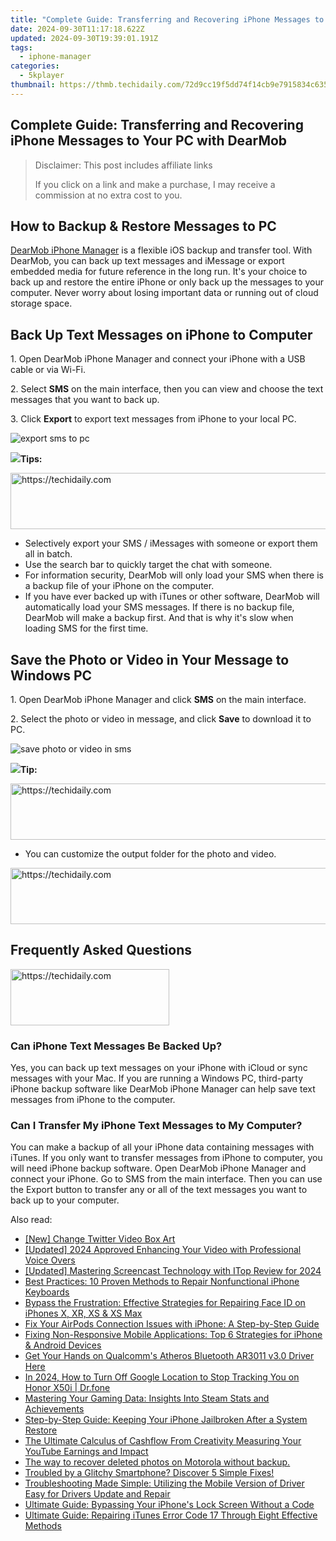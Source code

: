 ```yaml
---
title: "Complete Guide: Transferring and Recovering iPhone Messages to Your PC with DearMob"
date: 2024-09-30T11:17:18.622Z
updated: 2024-09-30T19:39:01.191Z
tags:
  - iphone-manager
categories:
  - 5kplayer
thumbnail: https://thmb.techidaily.com/72d9cc19f5dd74f14cb9e7915834c6357e497aa75eacf7bc70eb07fc8125862a.jpg
---
```


## Complete Guide: Transferring and Recovering iPhone Messages to Your PC with DearMob

>  Disclaimer: This post includes affiliate links
>
>  If you click on a link and make a purchase, I may receive a commission at no extra cost to you.
>

## How to Backup & Restore Messages to PC

[DearMob iPhone Manager](https://tools.techidaily.com/5kplayer/iphone-manager/) is a flexible iOS backup and transfer tool. With DearMob, you can back up text messages and iMessage or export embedded media for future reference in the long run. It's your choice to back up and restore the entire iPhone or only back up the messages to your computer. Never worry about losing important data or running out of cloud storage space.

## Back Up Text Messages on iPhone to Computer

1\. Open DearMob iPhone Manager and connect your iPhone with a USB cable or via Wi-Fi.

2\. Select **SMS** on the main interface, then you can view and choose the text messages that you want to back up.

3\. Click **Export** to export text messages from iPhone to your local PC.

![export sms to pc](https://www.5kplayer.com/user-guide/images/userguide-how/sms-win.jpg) 

![](https://www.5kplayer.com/user-guide/images/userguide-how/tips-icon.png)**Tips:**

<!-- affiliate ads begin -->
<a href="https://sentrypc.7eer.net/c/5597632/398455/3022" target="_top" id="398455">
  <img src="//a.impactradius-go.com/display-ad/3022-398455" border="0" alt="https://techidaily.com" width="728" height="90"/>
</a>
<img height="0" width="0" src="https://sentrypc.7eer.net/i/5597632/398455/3022" style="position:absolute;visibility:hidden;" border="0" />
<!-- affiliate ads end -->

* Selectively export your SMS / iMessages with someone or export them all in batch.
* Use the search bar to quickly target the chat with someone.
* For information security, DearMob will only load your SMS when there is a backup file of your iPhone on the computer.
* If you have ever backed up with iTunes or other software, DearMob will automatically load your SMS messages. If there is no backup file, DearMob will make a backup first. And that is why it's slow when loading SMS for the first time.

## Save the Photo or Video in Your Message to Windows PC

1\. Open DearMob iPhone Manager and click **SMS** on the main interface.

2\. Select the photo or video in message, and click **Save** to download it to PC.

![save photo or video in sms](https://www.5kplayer.com/user-guide/images/userguide-how/sms-win-2.jpg) 

![](https://www.5kplayer.com/user-guide/images/userguide-how/tips-icon.png)**Tip:**

<!-- affiliate ads begin -->
<a href="https://unicoeye.pxf.io/c/5597632/2134241/18498" target="_top" id="2134241">
  <img src="//a.impactradius-go.com/display-ad/18498-2134241" border="0" alt="https://techidaily.com" width="728" height="90"/>
</a>
<img height="0" width="0" src="https://unicoeye.pxf.io/i/5597632/2134241/18498" style="position:absolute;visibility:hidden;" border="0" />
<!-- affiliate ads end -->

* You can customize the output folder for the photo and video.

<!-- affiliate ads begin -->
<a href="https://aligracehair.sjv.io/c/5597632/1975821/19272" target="_top" id="1975821">
  <img src="//a.impactradius-go.com/display-ad/19272-1975821" border="0" alt="https://techidaily.com" width="728" height="90"/>
</a>
<img height="0" width="0" src="https://aligracehair.sjv.io/i/5597632/1975821/19272" style="position:absolute;visibility:hidden;" border="0" />
<!-- affiliate ads end -->

## Frequently Asked Questions

<!-- affiliate ads begin -->
<a href="https://25home.pxf.io/c/5597632/2148641/16836" target="_top" id="2148641">
  <img src="//a.impactradius-go.com/display-ad/16836-2148641" border="0" alt="https://techidaily.com" width="254" height="90"/>
</a>
<img height="0" width="0" src="https://25home.pxf.io/i/5597632/2148641/16836" style="position:absolute;visibility:hidden;" border="0" />
<!-- affiliate ads end -->

### Can iPhone Text Messages Be Backed Up?

Yes, you can back up text messages on your iPhone with iCloud or sync messages with your Mac. If you are running a Windows PC, third-party iPhone backup software like DearMob iPhone Manager can help save text messages from iPhone to the computer.

### Can I Transfer My iPhone Text Messages to My Computer?

You can make a backup of all your iPhone data containing messages with iTunes. If you only want to transfer messages from iPhone to computer, you will need iPhone backup software. Open DearMob iPhone Manager and connect your iPhone. Go to SMS from the main interface. Then you can use the Export button to transfer any or all of the text messages you want to back up to your computer.

<ins class="adsbygoogle"
     style="display:block"
     data-ad-format="autorelaxed"
     data-ad-client="ca-pub-7571918770474297"
     data-ad-slot="1223367746"></ins>

<ins class="adsbygoogle"
     style="display:block"
     data-ad-client="ca-pub-7571918770474297"
     data-ad-slot="8358498916"
     data-ad-format="auto"
     data-full-width-responsive="true"></ins>

<span class="atpl-alsoreadstyle">Also read:</span>
<div><ul>
<li><a href="https://twitter-videos.techidaily.com/new-change-twitter-video-box-art/"><u>[New] Change Twitter Video Box Art</u></a></li>
<li><a href="https://visual-screen-recording.techidaily.com/updated-2024-approved-enhancing-your-video-with-professional-voice-overs/"><u>[Updated] 2024 Approved Enhancing Your Video with Professional Voice Overs</u></a></li>
<li><a href="https://desktop-recording.techidaily.com/updated-mastering-screencast-technology-with-itop-review-for-2024/"><u>[Updated] Mastering Screencast Technology with ITop Review for 2024</u></a></li>
<li><a href="https://os-tips.techidaily.com/best-practices-10-proven-methods-to-repair-nonfunctional-iphone-keyboards/"><u>Best Practices: 10 Proven Methods to Repair Nonfunctional iPhone Keyboards</u></a></li>
<li><a href="https://os-tips.techidaily.com/bypass-the-frustration-effective-strategies-for-repairing-face-id-on-iphones-x-xr-xs-and-xs-max/"><u>Bypass the Frustration: Effective Strategies for Repairing Face ID on iPhones X, XR, XS & XS Max</u></a></li>
<li><a href="https://os-tips.techidaily.com/fix-your-airpods-connection-issues-with-iphone-a-step-by-step-guide/"><u>Fix Your AirPods Connection Issues with iPhone: A Step-by-Step Guide</u></a></li>
<li><a href="https://os-tips.techidaily.com/fixing-non-responsive-mobile-applications-top-6-strategies-for-iphone-and-android-devices/"><u>Fixing Non-Responsive Mobile Applications: Top 6 Strategies for iPhone & Android Devices</u></a></li>
<li><a href="https://hardware-updates.techidaily.com/1722966779533-get-your-hands-on-qualcomms-atheros-bluetooth-ar3011-v30-driver-here/"><u>Get Your Hands on Qualcomm's Atheros Bluetooth AR3011 v3.0 Driver Here</u></a></li>
<li><a href="https://android-location-track.techidaily.com/in-2024-how-to-turn-off-google-location-to-stop-tracking-you-on-honor-x50i-drfone-by-drfone-virtual-android/"><u>In 2024, How to Turn Off Google Location to Stop Tracking You on Honor X50i | Dr.fone</u></a></li>
<li><a href="https://games-able.techidaily.com/mastering-your-gaming-data-insights-into-steam-stats-and-achievements/"><u>Mastering Your Gaming Data: Insights Into Steam Stats and Achievements</u></a></li>
<li><a href="https://os-tips.techidaily.com/step-by-step-guide-keeping-your-iphone-jailbroken-after-a-system-restore/"><u>Step-by-Step Guide: Keeping Your iPhone Jailbroken After a System Restore</u></a></li>
<li><a href="https://youtube-blog.techidaily.com/ltimate-calculus-of-cashflow-from-creativity-measuring-your-youtube-earnings-and-impact/"><u>The Ultimate Calculus of Cashflow From Creativity Measuring Your YouTube Earnings and Impact</u></a></li>
<li><a href="https://techidaily.com/the-way-to-recover-deleted-photos-on-motorola-without-backup-by-fonelab-android-recover-photos/"><u>The way to recover deleted photos on Motorola without backup.</u></a></li>
<li><a href="https://os-tips.techidaily.com/troubled-by-a-glitchy-smartphone-discover-5-simple-fixes/"><u>Troubled by a Glitchy Smartphone? Discover 5 Simple Fixes!</u></a></li>
<li><a href="https://win-solutions.techidaily.com/troubleshooting-made-simple-utilizing-the-mobile-version-of-driver-easy-for-drivers-update-and-repair/"><u>Troubleshooting Made Simple: Utilizing the Mobile Version of Driver Easy for Drivers Update and Repair</u></a></li>
<li><a href="https://os-tips.techidaily.com/ultimate-guide-bypassing-your-iphones-lock-screen-without-a-code/"><u>Ultimate Guide: Bypassing Your iPhone's Lock Screen Without a Code</u></a></li>
<li><a href="https://os-tips.techidaily.com/ultimate-guide-repairing-itunes-error-code-17-through-eight-effective-methods/"><u>Ultimate Guide: Repairing iTunes Error Code 17 Through Eight Effective Methods</u></a></li>
</ul></div>

